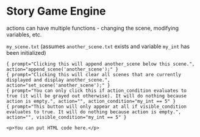 # Story Game Engine

actions can have multiple functions - changing the scene, modifying variables, etc.

`my_scene.txt` (assumes `another_scene.txt` exists and variable `my_int` has been initialized)
```
{ prompt="Clicking this will append another_scene below this scene.", action="append_scene('another_scene');" }
{ prompt="Clicking this will clear all scenes that are currently displayed and display another_scene.", action="set_scene('another_scene');" }
{ prompt="You can only click this if action_condition evaluates to true (it will be grayed out otherwise). It will do nothing because action is empty.", action="", action_condition="my_int == 5" }
{ prompt="This button will only appear at all if visible_condition evaluates to true. It will do nothing because action is empty.", action="", visible_condition="my_int == 5" }

<p>You can put HTML code here.</p>
```
